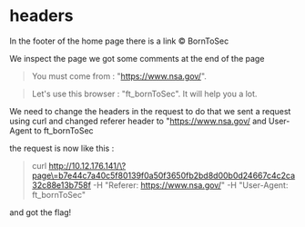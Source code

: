 # headers
In the footer of the home page there is a link © BornToSec

We inspect the page we got some comments at the end of the page

> You must come from : "https://www.nsa.gov/".

>	Let's use this browser : "ft_bornToSec". It will help you a lot.

We need to change the headers in the request to do that we sent a request using curl and changed referer header to "https://www.nsa.gov/
and User-Agent to ft_bornToSec

the request is now like this :

> curl http://10.12.176.141/\?page\=b7e44c7a40c5f80139f0a50f3650fb2bd8d00b0d24667c4c2ca32c88e13b758f 
> -H "Referer: https://www.nsa.gov/" 
> -H "User-Agent: ft_bornToSec"


and got the flag!
